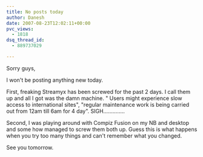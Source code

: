 ```yaml
---
title: No posts today
author: Danesh
date: 2007-08-23T12:02:11+00:00
pvc_views:
  - 1818
dsq_thread_id:
  - 889737029

---
```

Sorry guys,

I won't be posting anything new today.

First, freaking Streamyx has been screwed for the past 2 days. I call them up and all I got was the damn machine. " Users might experience slow access to international sites", "regular maintenance work is being carried out from 12am till 6am for 4 day". SIGH&#8230;&#8230;&#8230;&#8230;..

Second, I was playing around with Compiz Fusion on my NB and desktop and some how managed to screw them both up. Guess this is what happens when you try too many things and can't remember what you changed.

See you tomorrow.